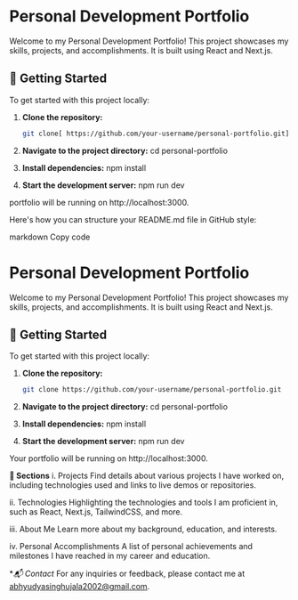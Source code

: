 # Personal Development Portfolio

Welcome to my Personal Development Portfolio! This project showcases my skills, projects, and accomplishments. It is built using React and Next.js.

## 🚀 Getting Started

To get started with this project locally:

1. **Clone the repository:**
   ```bash
   git clone[ https://github.com/your-username/personal-portfolio.git](https://github.com/abhyudy/My_Portfolio)

2. **Navigate to the project directory:**
    cd personal-portfolio

3. **Install dependencies:**
   npm install

4. **Start the development server:**
    npm run dev

portfolio will be running on http://localhost:3000.


Here's how you can structure your README.md file in GitHub style:

markdown
Copy code
# Personal Development Portfolio

Welcome to my Personal Development Portfolio! This project showcases my skills, projects, and accomplishments. It is built using React and Next.js.

## 🚀 Getting Started

To get started with this project locally:

1. **Clone the repository:**
   ```bash
   git clone https://github.com/your-username/personal-portfolio.git

2. **Navigate to the project directory:**
   cd personal-portfolio

3. **Install dependencies:**
    npm install

4. **Start the development server:**
    npm run dev

Your portfolio will be running on http://localhost:3000.

**📁 Sections**
i. Projects
Find details about various projects I have worked on, including technologies used and links to live demos or repositories.

ii. Technologies
Highlighting the technologies and tools I am proficient in, such as React, Next.js, TailwindCSS, and more.

iii. About Me
Learn more about my background, education, and interests.

iv. Personal Accomplishments
A list of personal achievements and milestones I have reached in my career and education.

**📬 Contact*
For any inquiries or feedback, please contact me at abhyudyasinghujala2002@gmail.com.

   
